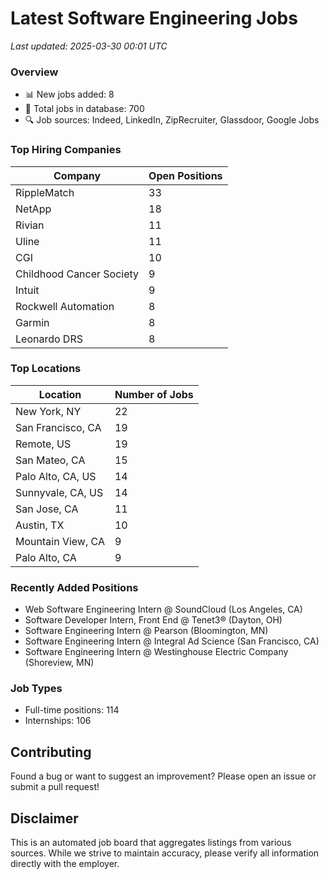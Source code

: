 # Latest Software Engineering Jobs
*Last updated: 2025-03-30 00:01 UTC*

### Overview
- 📊 New jobs added: 8
- 💼 Total jobs in database: 700
- 🔍 Job sources: Indeed, LinkedIn, ZipRecruiter, Glassdoor, Google Jobs

### Top Hiring Companies
| Company | Open Positions |
|---------|---------------|
| RippleMatch | 33 |
| NetApp | 18 |
| Rivian | 11 |
| Uline | 11 |
| CGI | 10 |
| Childhood Cancer Society | 9 |
| Intuit | 9 |
| Rockwell Automation | 8 |
| Garmin | 8 |
| Leonardo DRS | 8 |

### Top Locations
| Location | Number of Jobs |
|----------|---------------|
| New York, NY | 22 |
| San Francisco, CA | 19 |
| Remote, US | 19 |
| San Mateo, CA | 15 |
| Palo Alto, CA, US | 14 |
| Sunnyvale, CA, US | 14 |
| San Jose, CA | 11 |
| Austin, TX | 10 |
| Mountain View, CA | 9 |
| Palo Alto, CA | 9 |

### Recently Added Positions
- Web Software Engineering Intern @ SoundCloud (Los Angeles, CA)
- Software Developer Intern, Front End @ Tenet3® (Dayton, OH)
- Software Engineering Intern @ Pearson (Bloomington, MN)
- Software Engineering Intern @ Integral Ad Science (San Francisco, CA)
- Software Engineering Intern @ Westinghouse Electric Company (Shoreview, MN)

### Job Types
- Full-time positions: 114
- Internships: 106

## Contributing
Found a bug or want to suggest an improvement? Please open an issue or submit a pull request!

## Disclaimer
This is an automated job board that aggregates listings from various sources. While we strive to maintain accuracy, 
please verify all information directly with the employer.
